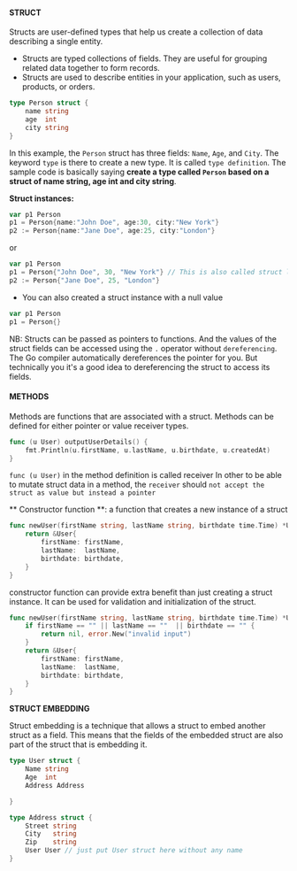 #### STRUCT

Structs are user-defined types that help us create a collection of data describing a single entity.

- Structs are typed collections of fields. They are useful for grouping related data together to form records.
- Structs are used to describe entities in your application, such as users, products, or orders.

```go
type Person struct {
    name string
    age  int
    city string
}
```

In this example, the `Person` struct has three fields: `Name`, `Age`, and `City`.
The keyword `type` is there to create a new type. It is called `type definition`.
The sample code is basically saying **create a type called `Person` based on a struct of name string, age int and city string**.

**Struct instances:**

```go
var p1 Person
p1 = Person{name:"John Doe", age:30, city:"New York"}
p2 := Person{name:"Jane Doe", age:25, city:"London"}
```

or

```go
var p1 Person
p1 = Person{"John Doe", 30, "New York"} // This is also called struct literal or composite literal
p2 := Person{"Jane Doe", 25, "London"}
```

- You can also created a struct instance with a null value

```go
var p1 Person
p1 = Person{}
```

NB: Structs can be passed as pointers to functions. And the values of the struct fields can be accessed using the `.` operator without `dereferencing`. The Go compiler automatically dereferences the pointer for you. But technically you it's a good idea to dereferencing the struct to access its fields.

#### METHODS

Methods are functions that are associated with a struct. Methods can be defined for either pointer or value receiver types.

```go
func (u User) outputUserDetails() {
	fmt.Println(u.firstName, u.lastName, u.birthdate, u.createdAt)
}
```

`func (u User)` in the method definition is called receiver
In other to be able to mutate struct data in a method, the `receiver` should `not accept the struct as value but instead a pointer`

** Constructor function **: a function that creates a new instance of a struct

```go
func newUser(firstName string, lastName string, birthdate time.Time) *User {
    return &User{
        firstName: firstName,
        lastName:  lastName,
        birthdate: birthdate,
    }
}
```

constructor function can provide extra benefit than just creating a struct instance. It can be used for validation and initialization of the struct.

```go
func newUser(firstName string, lastName string, birthdate time.Time) *User {
    if firstName == "" || lastName == ""  || birthdate == "" {
        return nil, error.New("invalid input")
    }
    return &User{
        firstName: firstName,
        lastName:  lastName,
        birthdate: birthdate,
    }
}
```

**STRUCT EMBEDDING**

Struct embedding is a technique that allows a struct to embed another struct as a field. This means that the fields of the embedded struct are also part of the struct that is embedding it.

```go
type User struct {
    Name string
    Age  int
    Address Address

}

type Address struct {
    Street string
    City   string
    Zip    string
    User User // just put User struct here without any name
}
```

